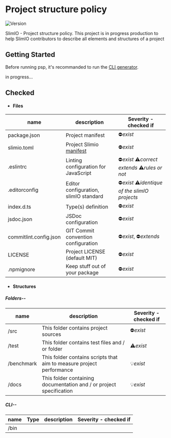 # Project structure policy
![Version](https://img.shields.io/badge/version-0.1.0-blue.svg)  

SlimIO - Project structure policy. This project is in progress production to help SlimIO contributors to describe all elements and structures of a project 

## Getting Started

Before running psp, it's recommanded to run the [CLI generator](https://github.com/SlimIO/Generator).

in progress...

## Checked

* #### Files

name | description | Severity - checked if
---- | ---- | ---- 
package.json | Project manifest | :no_entry:*exist*
slimio.toml | Project Slimio [manifest](https://github.com/SlimIO/Manifest) | :no_entry:*exist*
.eslintrc | Linting configuration for JavaScript | :no_entry:*exist* :warning:*correct extends* :warning:*rules or not* 
.editorconfig | Editor configuration, slimIO standard | :no_entry:*exist* :warning:*identique of the slimIO projects* 
index.d.ts | Type(s) definition | :no_entry:*exist* 
jsdoc.json | JSDoc configuration | :no_entry:*exist* 
commitlint.config.json | GIT Commit convention configuration | :no_entry:*exist*, :no_entry:*extends* 
LICENSE | Project LICENSE (default MIT) | :no_entry:*exist*
.npmignore | Keep stuff out of your package | :no_entry:*exist*

* #### Structures

##### _Folders--_

name | description | Severity - checked if
---- | ---- | ---- 
/src | This folder contains project sources | :no_entry:*exist* 
/test | This folder contains test files and / or folder | :warning:*exist*
/benchmark | This folder contains scripts that aim to measure project performance | :bulb:*exist*
/docs | This folder containing documentation and / or project specification | :bulb:*exist*

##### _CLI--_

name | Type | description | Severity - checked if 
---- | ---- | ---- | ----
/bin | 
